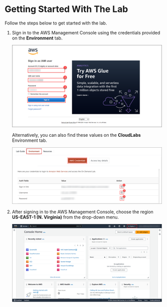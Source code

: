 # Getting Started With The Lab
   
Follow the steps below to get started with the lab.

1. Sign in to the AWS Management Console using the credentials provided on the **Environment** tab.

    ![](./Images/login.png)

    Alternatively, you can also find these values on the **CloudLabs** Environment tab.

    ![](./Images/signin.png)

2. After signing in to the AWS Management Console, choose the region **US-EAST-1 (N. Virginia)** from the drop-down menu.

    ![](./Images/selectregion.png)
